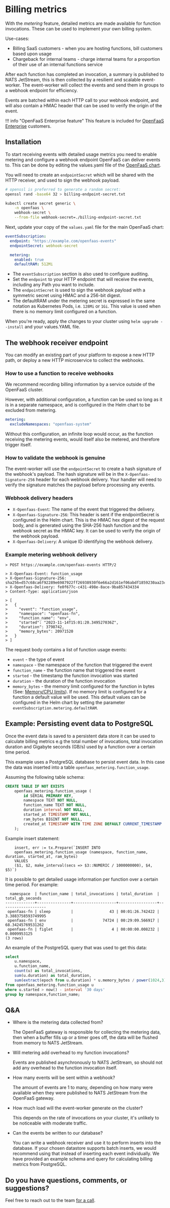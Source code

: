 # Billing metrics

With the *metering* feature, detailed metrics are made available for function invocations. These can be used to implement your own billing system.

Use-cases:

* Billing SaaS customers - when you are hosting functions, bill customers based upon usage
* Chargeback for internal teams - charge internal teams for a proportion of their use of an internal functions service

After each function has completed an invocation, a summary is published to NATS JetStream, this is then collected by a resilient and scalable event-worker. The event-worker will collect the events and send them in groups to a webhook endpoint for efficiency.

Events are batched within each HTTP call to your webhook endpoint, and will also contain a HMAC header that can be used to verify the origin of the event.

!!! info "OpenFaaS Enterprise feature"
    This feature is included for [OpenFaaS Enterprise](/openfaas-pro/introduction) customers.

## Installation

To start receiving events with detailed usage metrics you need to enable metering and configure a webhook endpoint OpenFaaS can deliver events to. This can be done by editing the values.yaml file of the [OpenFaaS chart](https://github.com/openfaas/faas-netes/tree/master/chart/openfaas).

You will need to create an `endpointSecret` which will be shared with the HTTP receiver, and used to sign the webhook payload.

```bash
# openssl is preferred to generate a random secret:
openssl rand -base64 32 > billing-endpoint-secret.txt

kubectl create secret generic \
    -n openfaas \
    webhook-secret \
    --from-file webhook-secret=./billing-endpoint-secret.txt
```

Next, update your copy of the `values.yaml` file for the main OpenFaaS chart:

```yaml
eventSubscription:
  endpoint: "https://example.com/openfaas-events"
  endpointSecret: webhook-secret

  metering:
    enabled: true
    defaultRAM: 512Mi
```

* The `eventSubscription` section is also used to configure auditing.
* Set the `endpoint` to your HTTP endpoint that will receive the events, including any Path you want to include.
* The `endpointSecret` is used to sign the webhook payload with a symmetric secret using HMAC and a 256-bit digest.
* The defaultRAM under the metering secret is expressed in the same notation as Kubernetes Pods, i.e. `128Mi` or `1Gi`. This value is used when there is no memory limit configured on a function.

When you're ready, apply the changes to your cluster using `helm upgrade --install` and your values.YAML file.

## The webhook receiver endpoint

You can modify an existing part of your platform to expose a new HTTP path, or deploy a new HTTP microservice to collect the webhooks.

### How to use a function to receive webhooks

We recommend recording billing information by a service outside of the OpenFaaS cluster.

However, with additional configuration, a function can be used so long as it is in a separate namespace, and is configured in the Helm chart to be excluded from metering.

```yaml
metering:
  excludeNamespaces: "openfaas-system"
```

Without this configuration, an infinite loop would occur, as the function receiving the metering events, would itself also be metered, and therefore trigger itself.

### How to validate the webhook is genuine

The event-worker will use the `endpointSecret` to create a hash signature of the webhook's payload. The hash signature will be in the `X-Openfaas-Signature-256` header for each webhook delivery. Your handler will need to verify the signature matches the payload before processing any events.

### Webhook delivery headers

- `X-Openfaas-Event`: The name of the event that triggered the delivery.
- `X-Openfaas-Signature-256`: This header is sent if the endpointSecret is configured in the Helm chart. This is the HMAC hex digest of the request body, and is generated using the SHA-256 hash function and the webhook secret as the HMAC key. It can be used to verify the origin of the webhook payload.
- `X-Openfaas-Delivery`: A unique ID identifying the webhook delivery.

### Example metering webhook delivery

```
> POST https://example.com/openfaas-events HTTP/2

> X-Openfaas-Event: function_usage
> X-Openfaas-Signature-256: sha256=d57c68ca6f92289e6987922ff26938930f6e66a2d161ef06abdf1859230aa23c
> X-Openfaas-Delivery: fe0f677c-c431-498e-8ace-9ba857434334
> Content-Type: application/json

> [
>   {
>     "event": "function_usage",
>     "namespace": "openfaas-fn",
>     "function_name": "env",
>     "started": "2023-11-14T15:01:20.349527036Z",
>     "duration": 3798742,
>     "memory_bytes": 20971520
>   }
> ]
```

The request body contains a list of function usage events:

* `event` - the type of event
* `namespace` - the namespace of the function that triggered the event
* `function_name` - the function name that triggered the event
* `started` - the timestamp the function invocation was started
* `duration` - the duration of the function invocation
* `memory_bytes` - the memory limit configured for the function in bytes (See: [Memory/CPU limits](/reference/yaml/#function-memorycpu-limits)).
  If no memory limit is configured for a function a default value will be used. This default values can be configured in the
  Helm chart by setting the parameter `eventSubscription.metering.defaultRAM`.

## Example: Persisting event data to PostgreSQL

Once the event data is saved to a persistent data store it can be used to calculate billing metrics e.g the total number of invocations, total invocation duration and Gigabyte seconds (GB/s) used by a function over a certain time period.

This example uses a PostgreSQL database to persist event data. In this case the data was inserted into a table `openfaas_metering.function_usage`.

Assuming the following table schema:

```sql
CREATE TABLE IF NOT EXISTS
	openfaas_metering.function_usage (
		id SERIAL PRIMARY KEY,
		namespace TEXT NOT NULL,
		function_name TEXT NOT NULL,
		duration interval NOT NULL,
		started_at TIMESTAMP NOT NULL,
		ram_bytes BIGINT NOT NULL,
		created_at TIMESTAMP WITH TIME ZONE DEFAULT CURRENT_TIMESTAMP
	);
```

Example insert statement:

```golang
	insert, err := tx.Prepare(`INSERT INTO
	openfaas_metering.function_usage (namespace, function_name, duration, started_at, ram_bytes)
	VALUES
	($1, $2, make_interval(secs => $3::NUMERIC / 1000000000), $4, $5)`)
```

It is possible to get detailed usage information per function over a certain time period. For example:

```
  namespace  | function_name | total_invocations | total_duration  |  total_gb_seconds  
-------------+---------------+-------------------+-----------------+--------------------
 openfaas-fn | sleep         |                43 | 00:01:26.742422 | 3.3883758593749995
 openfaas-fn | env           |             74724 | 00:29:09.566917 |  68.34245769531262
 openfaas-fn | figlet        |                 4 | 00:00:00.008232 |       0.0009953125
(3 rows)
```

An example of the PostgreSQL query that was used to get this data:

```sql
select
    u.namespace,
    u.function_name,
    count(u) as total_invocations,
    sum(u.duration) as total_duration,
    sum(extract(epoch from u.duration) * u.memory_bytes / power(1024,3)) as total_gb_seconds
from openfaas_metering.function_usage u
where u.started > now() - interval '30 days'
group by namespace,function_name;
```

## Q&A

* Where is the metering data collected from?

    The OpenFaaS gateway is responsible for collecting the metering data, then when a buffer fills up or a timer goes off, the data will be flushed from memory to NATS JetStream.

* Will metering add overhead to my function invocations?

    Events are published asynchronously to NATS JetStream, so should not add any overhead to the function invocation itself.

* How many events will be sent within a webhook?

    The amount of events are 1 to many, depending on how many were available when they were published to NATS JetStream from the OpenFaaS gateway.

* How much load will the event-worker generate on the cluster?

    This depends on the rate of invocations on your cluster, it's unlikely to be noticeable with moderate traffic.

* Can the events be written to our database?

    You can write a webhook receiver and use it to perform inserts into the database. If your chosen datastore supports batch inserts, we would recommend using that instead of inserting each event individually. We have provided an example schema and query for calculating billing metrics from PostgreSQL.

## Do you have questions, comments, or suggestions?

Feel free to reach out to the team [for a call](https://openfaas.com/pricing).
